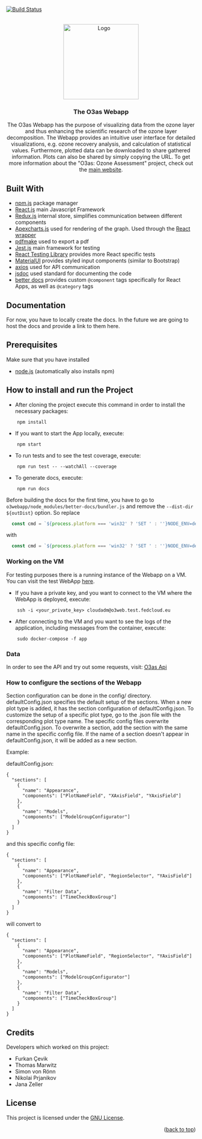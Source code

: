 
[![Build Status](https://jenkins.eosc-synergy.eu/buildStatus/icon?job=eosc-synergy-org%2Fo3webapp%2Fmain)](https://jenkins.eosc-synergy.eu/job/eosc-synergy-org/job/o3webapp/job/main/)

<div id="top"></div>

<!-- PROJECT LOGO -->
<br />
<div align="center">
  <a href="https://git.scc.kit.edu/synergy.o3as/o3webapp/-/blob/develop">
    <img src="https://o3as.data.kit.edu/img/logos/o3as-logo.svg" alt="Logo" width="200" height="200">
  </a>

<h3 align="center">The O3as Webapp</h3>

  <p align="center">
    The O3as Webapp has the purpose of visualizing data from the ozone layer
    and thus enhancing the scientific research of the ozone layer decomposition.
    The Webapp provides an intuitive user interface for detailed visualizations,
    e.g. ozone recovery analysis, and calculation of statistical values. Furthermore,
    plotted data can be downloaded to share gathered information. Plots can also be shared by simply copying the URL.
    To get more information about the "O3as: Ozone Assessment" project, check out the <a href="https://o3as.data.kit.edu/">main website</a>.
  </p>
</div>

## Built With

- [npm.js](https://www.npmjs.com/) package manager
- [React.js](https://reactjs.org/) main Javascript Framework
- [Redux.js](https://redux.js.org/) internal store, simplifies communication between different components
- [Apexcharts.js](https://apexcharts.com/) used for rendering of the graph. Used through the [React wrapper](https://apexcharts.com/docs/react-charts/)
- [pdfmake](http://pdfmake.org/#/) used to export a pdf
- [Jest.js](https://jestjs.io/) main framework for testing
- [React Testing Library](https://testing-library.com/docs/react-testing-library/intro/) provides more React specific tests
- [MaterialUI](https://mui.com/) provides styled input components (similar to Bootstrap)
- [axios](https://axios-http.com/docs/intro) used for API communication
- [jsdoc](https://jsdoc.app/index.html) used standard for documenting the code
- [better docs](https://betterdocs.co/) provides custom `@component` tags specifically for React Apps, as well as `@category` tags

## Documentation
For now, you have to locally create the docs. In the future we are going to host the docs and provide a link to them here.


## Prerequisites

Make sure that you have installed

- [node.js](https://nodejs.dev/learn/how-to-install-nodejs) (automatically also installs npm)

## How to install and run the Project

- After cloning the project execute this command in order to install the necessary packages:

```
    npm install
```

- If you want to start the App locally, execute:

```
    npm start
```

- To run tests and to see the test coverage, execute:

```
    npm run test -- --watchAll --coverage 
```

- To generate docs, execute:
```
    npm run docs
```

Before building the docs for the first time, you have to go to `o3webapp/node_modules/better-docs/bundler.js` and remove the `--dist-dir ${outDist}` option. So replace
```js
  const cmd = `${process.platform === 'win32' ? 'SET ' : ''}NODE_ENV=development parcel build ${entry} --dist-dir ${outDist}`
```
with
```js
  const cmd = `${process.platform === 'win32' ? 'SET ' : ''}NODE_ENV=development parcel build ${entry}`
```

### Working on the VM

For testing purposes there is a running instance of the Webapp on a VM. You can visit the test WebApp [here](http://o3web.test.fedcloud.eu:3000/).

- If you have a private key, and you want to connect to the VM where the WebApp is deployed, execute:

```
    ssh -i <your_private_key> cloudadm@o3web.test.fedcloud.eu
```

- After connecting to the VM and you want to see the logs of the application, including messages from the container, execute:

```
    sudo docker-compose -f app
```

### Data
In order to see the API and try out some requests, visit: [O3as Api](https://api.o3as.fedcloud.eu/api/v1/ui/#/)

### How to configure the sections of the Webapp

Section configuration can be done in the config/ directory.
defaultConfig.json specifies the default setup of the sections.
When a new plot type is added, it has the section configuration of defaultConfig.json.
To customize the setup of a specific plot type, go to the .json file with the corresponding plot type name.
The specific config files overwrite defaultConfig.json.
To overwrite a section, add the section with the same name in the specific config file.
If the name of a section doesn't appear in defaultConfig.json, it will be added as a new section.

Example:

defaultConfig.json:
```
{
  "sections": [
    {
      "name": "Appearance",
      "components": ["PlotNameField", "XAxisField", "YAxisField"]
    },
    {
      "name": "Models",
      "components": ["ModelGroupConfigurator"]
    }
  ]
}
```
and this specific config file:
```
{
  "sections": [
    {
      "name": "Appearance",
      "components": ["PlotNameField", "RegionSelector", "YAxisField"]
    },
    {
      "name": "Filter Data",
      "components": ["TimeCheckBoxGroup"]
    }
  ]
}
```
will convert to
```
{
  "sections": [
    {
      "name": "Appearance",
      "components": ["PlotNameField", "RegionSelector", "YAxisField"]
    },
    {
      "name": "Models",
      "components": ["ModelGroupConfigurator"]
    },
    {
      "name": "Filter Data",
      "components": ["TimeCheckBoxGroup"]
    }
  ]
}
```


## Credits

Developers which worked on this project:

- Furkan Çevik
- Thomas Marwitz
- Simon von Rönn
- Nikolai Prjanikov
- Jana Zeller


## License
This project is licensed under the [GNU License](https://git.scc.kit.edu/synergy.o3as/o3webapp/-/blob/develop/LICENSE).


<p align="right">(<a href="#top">back to top</a>)</p>

